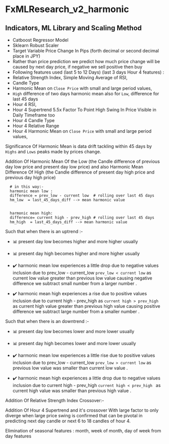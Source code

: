 # FxMLResearch_v2_harmonic

## Indicators, ML Library and Scaling Method
* Catboost Regressor Model
* Sklearn Robust Scaler
* Target Variable Price Change In Pips (forth decimal or second decimal place in JPY)
* Rather than price prediction we predict how much price change will be caused by next day price, if negative we sell positive then buy 
* Following features used (last 5 to 12 Days) (last 3 days Hour 4 features) :
* Relative Strength Index, Simple Moving Average of RSI,
* Candle Type 
* Harmonic Mean on `Close Price` with small and large period values,
* `High` difference of two days harmonic mean also for `Low`, difference for last 45 days
* Hour 4 RSI,
* Hour 4 Supertrend 5.5x Factor To Point High Swing In Price Visible in Daily Timeframe too
* Hour 4 Candle Type
* Hour 4 Relative Range
* Hour 4 Harmonic Mean on `Close Price` with small and large period values,



Significance Of Harmonic Mean is data drift tackling within 45 days by `Highs` and `Lows` peaks made by prices change. 

Addition Of Harmonic Mean Of the Low (the Candle difference of previous day low price and present day low price) and also Harmonic Mean Difference Of High (the Candle difference of present day high price and previous day high price)

      # in this way:- 
      harmonic mean low : 
      difference = prev_low - current low  # rolling over last 45 days 
      hm_low  = last_45_days_diff --> mean harmonic value 
      
      
      harmonic mean high:
      difference= current high - prev_high # rolling over last 45 days
      hm_high  = last_45_days_diff --> mean harmonic value 
      


Such that when there is an uptrend :-
*  📊 present day low becomes higher and more higher usually
*  📊 present day high becomes higher and more higher usually

*  ✔️ harmonic mean low experiences a little drop due to negative values inclusion due to prev_low - current_low `prev_low < current low` as current low value greater than previous low value causing negative difference we subtract small number from a larger number .
  
*  ✔️ harmonic mean high experiences a rise due to positive values inclusion due to current high - prev_high as `current high > prev_high ` as current high value greater than previous high value causing positive difference we subtract large number from a smaller number .


Such that when there is an downtrend :-
*  📊 present day low becomes lower and more lower usually
*  📊 present day high becomes lower and more lower usually

*  ✔️ harmonic mean low experiences a little rise due to positive values inclusion due to prev_low - current_low `prev_low > current low` as previous low value was smaller than current low value .
  
*  ✔️ harmonic mean high experiences a little drop due to negative values inclusion due to current high - prev_high `current high < prev_high ` as current high value was smaller than previous high value . 


Addition Of Relative Strength Index Crossover:-

Addition Of Hour 4 Supertrend and it's crossover With large factor to only diverge when large price swing is confirmed that can be pivotal in predicting next day candle or next 6 to 18 candles of hour 4.  


Elimination of seasonal features : month, week of month, day of week from day features

